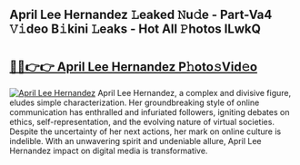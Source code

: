 ## April Lee Hernandez 𝙻eaked 𝙽u𝚍e - Part-Va4 𝚅𝚒deo B𝚒kini 𝙻eaks - Hot All 𝙿hotos lLwkQ

# <h2><a href="http://ld05q0.urlbe.top/?page=April+Lee+Hernandez">🔗🔗👉👉 April Lee Hernandez P𝚑oto𝚜Vid𝚎o</a></h2>

[![April Lee Hernandez](https://i.imgur.com/eBuTRDB.gif)](http://ld05q0.urlbe.top/?page=April+Lee+Hernandez)
April Lee Hernandez, a complex and divisive figure, eludes simple characterization. Her groundbreaking style of online communication has enthralled and infuriated followers, igniting debates on ethics, self-representation, and the evolving nature of virtual societies. Despite the uncertainty of her next actions, her mark on online culture is indelible. With an unwavering spirit and undeniable allure, April Lee Hernandez impact on digital media is transformative.
